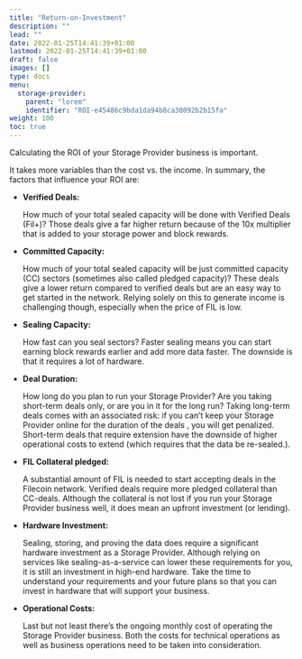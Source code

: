 ```yaml
---
title: "Return-on-Investment"
description: ""
lead: ""
date: 2022-01-25T14:41:39+01:00
lastmod: 2022-01-25T14:41:39+01:00
draft: false
images: []
type: docs
menu:
  storage-provider:
    parent: "lorem"
    identifier: "ROI-e45486c9bda1da94b8ca38092b2b15fa"
weight: 100
toc: true
---
```


Calculating the ROI of your Storage Provider business is important.

It takes more variables than the cost vs. the income. In summary, the factors that influence your ROI are:

* **Verified Deals:**

    How much of your total sealed capacity will be done with Verified Deals (Fil+)? Those deals give a far higher return because of the 10x multiplier that is added to your storage power and block rewards. <!-- TODO STEF why not just do all VDs?-->

* **Committed Capacity:**

    How much of your total sealed capacity will be just committed capacity (CC) sectors (sometimes also called pledged capacity)? These deals give a lower return compared to verified deals but are an easy way to get started in the network. Relying solely on this to generate income is challenging though, especially when the price of FIL is low.

* **Sealing Capacity:**

    How fast can you seal sectors? Faster sealing means you can start earning block rewards earlier and add more data faster. The downside is that it requires a lot of hardware. <!--TODO STEF how much? link -->

* **Deal Duration:**

    How long do you plan to run your Storage Provider? Are you taking short-term <!-- TODO STEF define --> deals only, or are you in it for the long run? <!-- TODO STEF but the range is 180d to 540d), what does the long run mean? is the max CC duration also 540 days?  --> Taking long-term deals comes with an associated risk: if you can’t keep your Storage Provider online for the duration of the deals <!-- TODO STEF  Does a deal get fully cancelled if there's a just a temporary outage?-->, you will get penalized. Short-term deals that require extension have the downside of higher operational costs to extend (which requires that the data be re-sealed.<!-- TODO STEF is this as expensive as initial sealing?-->).

* **FIL Collateral pledged:**

    A substantial amount of FIL is needed to start accepting deals in the Filecoin network. Verified deals require more pledged collateral than CC-deals. Although the collateral is not lost if you run your Storage Provider business well, it does mean an upfront investment (or lending). <!-- TODO STEF how much? how can I get it?-->

* **Hardware Investment:**

    Sealing, storing, and proving the data does require a significant hardware investment as a Storage Provider. Although relying on services like sealing-as-a-service <!--TODO STEF link--> can lower these requirements for you, it is still an investment in high-end hardware. Take the time to understand your requirements and your future plans so that you can invest in hardware that will support your business. <!-- TODO STEF I get it, now how do I answer these questions?-->

* **Operational Costs:**

    Last but not least there’s the ongoing monthly cost of operating the Storage Provider business. Both the costs for technical operations as well as business operations need to be taken into consideration.
